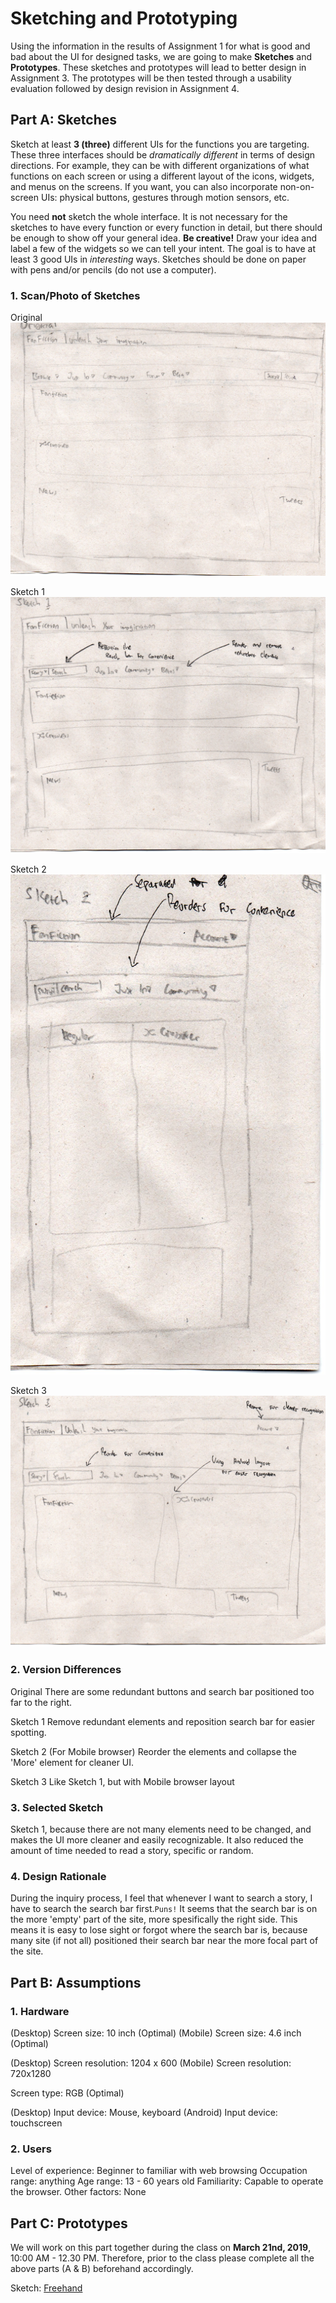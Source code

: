 # Sketching and Prototyping
Using the information in the results of Assignment 1 for what is good and bad about the UI for designed tasks, we are going to make **Sketches** and **Prototypes**. These sketches and prototypes will lead to better design in Assignment 3. The prototypes will be then tested through a usability evaluation followed by design revision in Assignment 4.

## Part A: Sketches
Sketch at least **3 (three)** different UIs for the functions you are targeting. These three interfaces should be _dramatically different_ in terms of design directions. For example, they can be with different organizations of what functions on each screen or using a different layout of the icons, widgets, and menus on the screens. If you want, you can also incorporate non-on-screen UIs: physical buttons, gestures through motion sensors, etc.

You need **not** sketch the whole interface. It is not necessary for the sketches to have every function or every function in detail, but there should be enough to show off your general idea. **Be creative!** Draw your idea and label a few of the widgets so we can tell your intent. The goal is to have at least 3 good UIs in *interesting* ways. Sketches should be done on paper with pens and/or pencils (do not use a computer).

### 1. Scan/Photo of Sketches

Original
![Original Sketch](https://github.com/hci-a-if-its-2019/assignment-2-ramdan0cool/blob/master/Images/Original.jpg)

Sketch 1
![Original Sketch](https://github.com/hci-a-if-its-2019/assignment-2-ramdan0cool/blob/master/Images/Sketch1.jpg)

Sketch 2
![Original Sketch](https://github.com/hci-a-if-its-2019/assignment-2-ramdan0cool/blob/master/Images/Sketch2.jpg)

Sketch 3
![Original Sketch](https://github.com/hci-a-if-its-2019/assignment-2-ramdan0cool/blob/master/Images/Sketch3.jpg)

### 2. Version Differences

Original
There are some redundant buttons and search bar positioned too far to the right.

Sketch 1
Remove redundant elements and reposition search bar for easier spotting.

Sketch 2
(For Mobile browser) Reorder the elements and collapse the 'More' element for cleaner UI.

Sketch 3
Like Sketch 1, but with Mobile browser layout

### 3. Selected Sketch

Sketch 1, because there are not many elements need to be changed, and makes the UI more cleaner and easily recognizable. It also reduced the amount of time needed to read a story, specific or random.

### 4. Design Rationale

During the inquiry process, I feel that whenever I want to search a story, I have to search the search bar first.```Puns!```
It seems that the search bar is on the more 'empty' part of the site, more spesifically the right side. This means it is easy to lose sight or forgot where the search bar is, because many site (if not all) positioned their search bar near the more focal part of the site.

## Part B: Assumptions
### 1. Hardware

(Desktop) Screen size: 10 inch (Optimal)
(Mobile) Screen size: 4.6 inch (Optimal)

(Desktop) Screen resolution: 1204 x 600
(Mobile) Screen resolution: 720x1280

Screen type: RGB (Optimal)

(Desktop) Input device: Mouse, keyboard
(Android) Input device: touchscreen


### 2. Users

Level of experience: Beginner to familiar with web browsing
Occupation range: anything
Age range: 13 - 60 years old
Familiarity: Capable to operate the browser.
Other factors: None

## Part C: Prototypes
We will work on this part together during the class on **March 21nd, 2019**, 10:00 AM - 12.30 PM. Therefore, prior to the class please complete all the above parts (A & B) beforehand accordingly.

Sketch: [Freehand](https://projects.invisionapp.com/freehand/document/nxT85IjlM)
